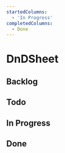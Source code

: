 ```yaml
---
startedColumns:
  - 'In Progress'
completedColumns:
  - Done
---
```


# DnDSheet

## Backlog

## Todo

## In Progress

## Done
